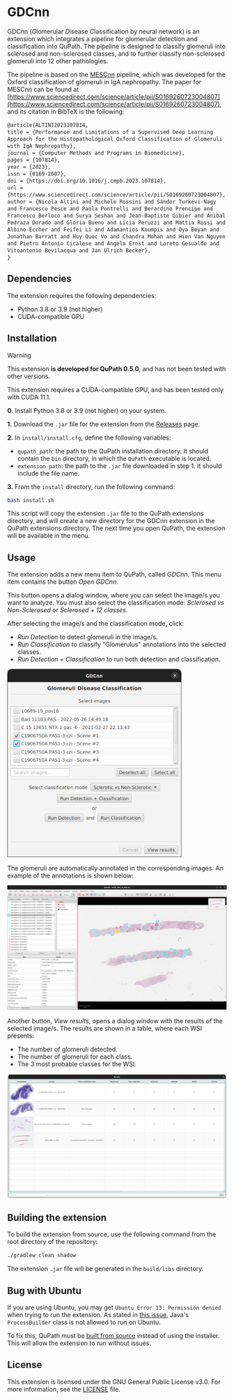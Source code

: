 # GDCnn

GDCnn (*G*lomerular *D*isease *C*lassification by *n*eural *n*etwork) is an
extension which integrates a pipeline for glomerular detection and classification
into QuPath. The pipeline is designed to classify glomeruli into sclerosed and
non-sclerosed classes, and to further classify non-sclerosed glomeruli into
12 other pathologies.

The pipeline is based on the [MESCnn](https://github.com/Nicolik/MESCnn) 
pipeline, which was developed for the Oxford classification of glomeruli in
IgA nephropathy. The paper for MESCnn can be found at 
[https://www.sciencedirect.com/science/article/pii/S0169260723004807](https://www.sciencedirect.com/science/article/pii/S0169260723004807),
and its citation in BibTeX is the following:

```
@article{ALTINI2023107814,
title = {Performance and Limitations of a Supervised Deep Learning Approach for the Histopathological Oxford Classification of Glomeruli with IgA Nephropathy},
journal = {Computer Methods and Programs in Biomedicine},
pages = {107814},
year = {2023},
issn = {0169-2607},
doi = {https://doi.org/10.1016/j.cmpb.2023.107814},
url = {https://www.sciencedirect.com/science/article/pii/S0169260723004807},
author = {Nicola Altini and Michele Rossini and Sándor Turkevi-Nagy and Francesco Pesce and Paola Pontrelli and Berardino Prencipe and Francesco Berloco and Surya Seshan and Jean-Baptiste Gibier and Anibal Pedraza Dorado and Gloria Bueno and Licia Peruzzi and Mattia Rossi and Albino Eccher and Feifei Li and Adamantios Koumpis and Oya Beyan and Jonathan Barratt and Huy Quoc Vo and Chandra Mohan and Hien Van Nguyen and Pietro Antonio Cicalese and Angela Ernst and Loreto Gesualdo and Vitoantonio Bevilacqua and Jan Ulrich Becker},
}
```

## Dependencies

The extension requires the following dependencies:

- Python 3.8 or 3.9 (not higher)
- CUDA-compatible GPU

## Installation
> [!WARNING]
> This extension **is developed for QuPath 0.5.0**, and has not been tested with other versions.
>
> This extension requires a CUDA-compatible GPU, and has been tested only with CUDA 11.1.

**0.** Install Python 3.8 or 3.9 (not higher) on your system.

**1.** Download the `.jar` file for the extension from the [Releases](https://github.com/israelMateos/qupath-extension-gdcnn/releases/latest) page.

**2.** In `install/install.cfg`, define the following variables:

- `qupath_path`: the path to the QuPath installation directory. It should contain the `bin` directory, in which the `QuPath` executable is located.
- `extension_path`: the path to the `.jar` file downloaded in step 1. It should include the file name.
  
**3.** From the `install` directory, run the following command:

```bash
bash install.sh
```

This script will copy the extension `.jar` file to the QuPath extensions directory, and will create a new directory for the GDCnn extension in the QuPath extensions directory. The next time you open QuPath, the extension will be available in the menu.

## Usage
The extension adds a new menu item to QuPath, called *GDCnn*. This menu item contains the button *Open GDCnn*.

This button opens a dialog window, where you can select the image/s you want to analyze.
You must also select the classification mode: *Sclerosed vs Non-Sclerosed* or *Sclerosed + 12 classes*.

After selecting the image/s and the classification mode, click:

- *Run Detection* to detect glomeruli in the image/s.
- *Run Classification* to classify "Glomerulus" annotations into the selected classes.
- *Run Detection + Classification* to run both detection and classification.

<img src="images/gdcnn_main.png" alt="GDCnn Dialog" width="400"/>

The glomeruli are automatically annotated in the corresponding images. An example of the annotations is shown below:

![GDCnn Annotations](images/gdcnn_ann.png)

Another button, *View results*, opens a dialog window with the results of the selected image/s.
The results are shown in a table, where each WSI presents:

- The number of glomeruli detected.
- The number of glomeruli for each class.
- The 3 most probable classes for the WSI.

![GDCnn Results](images/gdcnn_results.png)

## Building the extension

To build the extension from source, use the following command from the root directory of the repository:

```bash
./gradlew clean shadow
```

The extension `.jar` file will be generated in the `build/libs` directory.

## Bug with Ubuntu

If you are using Ubuntu, you may get `Ubuntu Error 13: Permission denied` when trying to run the extension. As stated in [this issue](https://forum.image.sc/t/could-not-execute-system-command-in-qupath-thanks-to-groovy-script-and-java-processbuilder-class/61629/2?u=oburri), Java's `ProcessBuilder` class is not allowed to run on Ubuntu.

To fix this, QuPath must be [built from source](https://qupath.readthedocs.io/en/stable/docs/reference/building.html) instead of using the installer. This will allow the extension to run without issues.

## License

This extension is licensed under the GNU General Public License v3.0. For more information, see the [LICENSE](LICENSE) file.